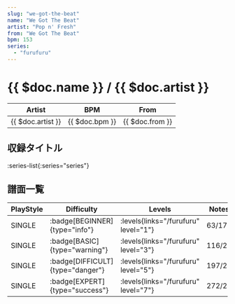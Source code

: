 ```yaml
---
slug: "we-got-the-beat"
name: "We Got The Beat"
artist: "Pop n' Fresh"
from: "We Got The Beat"
bpm: 153
series:
  - "furufuru"
---
```


# {{ $doc.name }} / {{ $doc.artist }}

|Artist|BPM|From|
|------|---|----|
|{{ $doc.artist }}|{{ $doc.bpm }}|{{ $doc.from }}|

## 収録タイトル

:series-list{:series="series"}

## 譜面一覧

|PlayStyle|Difficulty|Levels|Notes|Movie|
|---------|----------|------|-----|-----|
|SINGLE| :badge[BEGINNER]{type="info"}| :levels{links="/furufuru" level="1"}|63/17||
|SINGLE| :badge[BASIC]{type="warning"}| :levels{links="/furufuru" level="3"}|116/23||
|SINGLE| :badge[DIFFICULT]{type="danger"}| :levels{links="/furufuru" level="5"}|197/24||
|SINGLE| :badge[EXPERT]{type="success"}| :levels{links="/furufuru" level="7"}|272/24||
